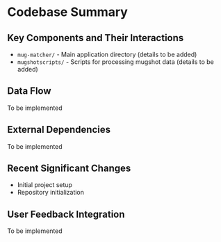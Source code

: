 # Codebase Summary

## Key Components and Their Interactions
- `mug-matcher/` - Main application directory (details to be added)
- `mugshotscripts/` - Scripts for processing mugshot data (details to be added)

## Data Flow
To be implemented

## External Dependencies
To be implemented

## Recent Significant Changes
- Initial project setup
- Repository initialization

## User Feedback Integration
To be implemented 
